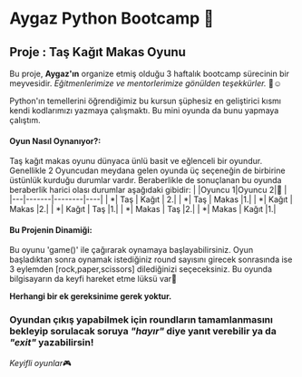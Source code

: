 # Aygaz Python Bootcamp 🐍 
## Proje : Taş Kağıt Makas Oyunu 

Bu proje, **Aygaz'ın** organize etmiş olduğu 3 haftalık bootcamp sürecinin bir meyvesidir. *Eğitmenlerimize ve mentorlerimize gönülden teşekkürler.* 🙏☺️ 

Python'ın temellerini öğrendiğimiz bu kursun şüphesiz en geliştirici kısmı kendi kodlarımızı yazmaya çalışmaktı. Bu mini oyunda da bunu yapmaya çalıştım.


#### Oyun Nasıl Oynanıyor?:
Taş kağıt makas oyunu dünyaca ünlü basit ve eğlenceli bir oyundur. Genellikle 2 Oyuncudan meydana gelen oyunda üç seçeneğin de birbirine üstünlük kurduğu durumlar vardır.
Beraberlikle de sonuçlanan bu oyunda beraberlik harici olası durumlar aşağıdaki gibidir:
|  |Oyuncu 1|Oyuncu 2|🥇 |
|---|-------|--------|----|
| *| Taş | Kağıt | 2.|
| *| Taş | Makas |1.|
| *| Kağıt | Makas |2.|
| *| Kağıt | Taş |1.|
| *| Makas | Taş |2.|
| *| Makas | Kağıt |1.|

#### Bu Projenin Dinamiği:
Bu oyunu 'game()' ile çağırarak oynamaya başlayabilirsiniz.
Oyun başladıktan sonra oynamak istediğiniz round sayısını girecek sonrasında ise 3 eylemden [rock,paper,scissors] dilediğinizi seçeceksiniz.
Bu oyunda bilgisayarın da keyfi hareket etme lüksü var🫣 

**Herhangi bir ek gereksinime gerek yoktur.**
### **Oyundan çıkış yapabilmek için** roundların tamamlanmasını bekleyip sorulacak soruya *"hayır"* diye yanıt verebilir ya da *"exit"* yazabilirsin!

*Keyifli oyunlar*🎮
